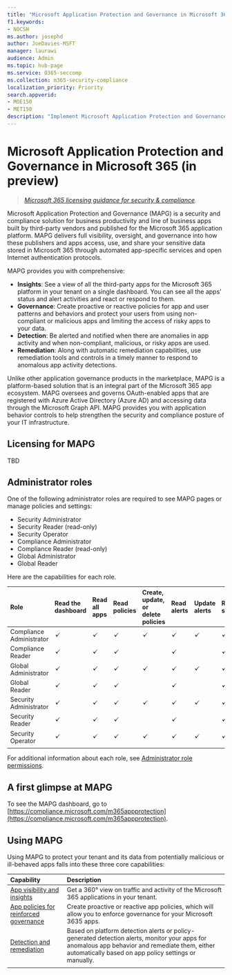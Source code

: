 ```yaml
---
title: "Microsoft Application Protection and Governance in Microsoft 365"
f1.keywords:
- NOCSH
ms.author: josephd
author: JoeDavies-MSFT
manager: laurawi
audience: Admin
ms.topic: hub-page
ms.service: O365-seccomp
ms.collection: m365-security-compliance
localization_priority: Priority
search.appverid: 
- MOE150
- MET150
description: "Implement Microsoft Application Protection and Governance capabilities to govern your apps."
---
```


# Microsoft Application Protection and Governance in Microsoft 365 (in preview)

>*[Microsoft 365 licensing guidance for security & compliance](https://aka.ms/ComplianceSD).*

Microsoft Application Protection and Governance (MAPG) is a security and compliance solution for business productivity and line of business apps built by third-party vendors and published for the Microsoft 365 application platform. MAPG delivers full visibility, oversight, and governance into how these publishers and apps access, use, and share your sensitive data stored in Microsoft 365 through automated app-specific services and open Internet authentication protocols.

<!--
The scale of ongoing cybersecurity incidents affecting large enterprises and smaller businesses highlights the dangers of supply chain attacks and the need to strengthen the security and compliance posture of every organization. Accelerated cloud adoption with Microsoft 365 and its rich application ecosystem are constantly growing. Attackers are gaining organizational footholds through applications because:

- Users are typically unaware of the risks when consenting to the use of applications. 
- App developers and independent software vendors (ISVs) do not yet have Security Development Lifecycle (SDL) best practices in place to address attacker techniques.
--> 

MAPG provides you with comprehensive:

- **Insights**: See a view of all the third-party apps for the Microsoft 365 platform in your tenant on a single dashboard. You can see all the apps’ status and alert activities and react or respond to them.
- **Governance**: Create proactive or reactive policies for app and user patterns and behaviors and protect your users from using non-compliant or malicious apps and limiting the access of risky apps to your data.
- **Detection**: Be alerted and notified when there are anomalies in app activity and when non-compliant, malicious, or risky apps are used. 
- **Remediation**: Along with automatic remediation capabilities, use remediation tools and controls in a timely manner to respond to anomalous app activity detections.

Unlike other application governance products in the marketplace, MAPG is a platform-based solution that is an integral part of the Microsoft 365 app ecosystem. MAPG oversees and governs OAuth-enabled apps that are registered with Azure Active Directory (Azure AD) and accessing data through the Microsoft Graph API. MAPG provides you with application behavior controls to help strengthen the security and compliance posture of your IT infrastructure.

<!--
Unlike other application governance products in the marketplace, MAPG is a platform-based solution that is an integral part of the Microsoft 365 application ecosystem. MAPG's initial focus is on OAuth-enabled apps published to the Microsoft 365 platform that are registered with Azure AD and access data through the Graph API. For the initial release, MAPG does not support other, non-OAuth-enabled M365 apps, add-ins (such as PowerBI), or other app vendor ecosystems such as Google, Facebook, Amazon Web Services, Workplace, and Salesforce. MAPG’s focus is on third-party published apps for the Microsoft 365 application platform.

Microsoft allows developers to build cloud applications using Azure Active Directory (Azure AD), Microsoft’s cloud identity platform, and other resources and access to tenant data through the Microsoft Graph. Because of MAPG's visibility, insights, and control capabilities, app developers have the incentive to comply with publisher verification, self-attestation, and Microsoft certification, and can build high-quality productivity apps that are secure and compliant.
--> 

## Licensing for MAPG

TBD

## Administrator roles

One of the following administrator roles are required to see MAPG pages or manage policies and settings:

- Security Administrator 
- Security Reader (read-only) 
- Security Operator 
- Compliance Administrator 
- Compliance Reader (read-only) 
- Global Administrator 
- Global Reader

Here are the capabilities for each role.

| Role | Read the dashboard | Read all apps |Read policies | Create, update, or delete policies | Read alerts | Update alerts | Read settings | Update settings |
|:-------|:-----|:-------|:-------|:-------|:-------|:-------|:-------|:-------|
| Compliance Administrator | ![Check mark](..\media\checkmark.png) | ![Check mark](..\media\checkmark.png) | ![Check mark](..\media\checkmark.png) | ![Check mark](..\media\checkmark.png) | ![Check mark](..\media\checkmark.png) | ![Check mark](..\media\checkmark.png) | ![Check mark](..\media\checkmark.png) | ![Check mark](..\media\checkmark.png) |
| Compliance Reader | ![Check mark](..\media\checkmark.png) | ![Check mark](..\media\checkmark.png) | ![Check mark](..\media\checkmark.png) |  | ![Check mark](..\media\checkmark.png) |  | ![Check mark](..\media\checkmark.png) |  |
| Global Administrator | ![Check mark](..\media\checkmark.png) | ![Check mark](..\media\checkmark.png) | ![Check mark](..\media\checkmark.png) | ![Check mark](..\media\checkmark.png) | ![Check mark](..\media\checkmark.png) | ![Check mark](..\media\checkmark.png) | ![Check mark](..\media\checkmark.png) | ![Check mark](..\media\checkmark.png) |
| Global Reader  | ![Check mark](..\media\checkmark.png) | ![Check mark](..\media\checkmark.png) | ![Check mark](..\media\checkmark.png) |  | ![Check mark](..\media\checkmark.png) |  | ![Check mark](..\media\checkmark.png) |  |
| Security Administrator | ![Check mark](..\media\checkmark.png) | ![Check mark](..\media\checkmark.png) | ![Check mark](..\media\checkmark.png) | ![Check mark](..\media\checkmark.png) | ![Check mark](..\media\checkmark.png) | ![Check mark](..\media\checkmark.png) | ![Check mark](..\media\checkmark.png) | ![Check mark](..\media\checkmark.png) |
| Security Reader  | ![Check mark](..\media\checkmark.png) | ![Check mark](..\media\checkmark.png) | ![Check mark](..\media\checkmark.png) |  | ![Check mark](..\media\checkmark.png) |  | ![Check mark](..\media\checkmark.png) |  |
| Security Operator | ![Check mark](..\media\checkmark.png) | ![Check mark](..\media\checkmark.png) | ![Check mark](..\media\checkmark.png) | ![Check mark](..\media\checkmark.png) | ![Check mark](..\media\checkmark.png) | ![Check mark](..\media\checkmark.png) | ![Check mark](..\media\checkmark.png) | ![Check mark](..\media\checkmark.png) |
||||||||||

For additional information about each role, see [Administrator role permissions](https://docs.microsoft.com/azure/active-directory/roles/permissions-reference). 

## A first glimpse at MAPG

To see the MAPG dashboard, go to [https://compliance.microsoft.com/m365appprotection](https://compliance.microsoft.com/m365appprotection).

## Using MAPG

Using MAPG to protect your tenant and its data from potentially malicious or ill-behaved apps falls into these three core capabilities:

| Capability | Description |
|:-------|:-----|
| [App visibility and insights](mapg-visibility-insights-overview.md) | Get a 360° view on traffic and activity of the Microsoft 365 applications in your tenant. |
| [App policies for reinforced governance](mapg-app-policies-overview.md) | Create proactive or reactive app policies, which will allow you to enforce governance for your Microsoft 3635 apps. |
| [Detection and remediation](mapg-detect-remediate-overview.md) | Based on platform detection alerts or policy-generated detection alerts, monitor your apps for anomalous app behavior and remediate them, either automatically based on app policy settings or manually. |
|||
